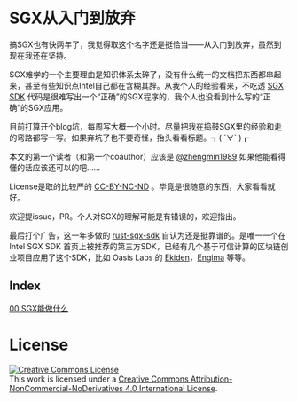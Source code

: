 # SGX从入门到放弃

搞SGX也有快两年了，我觉得取这个名字还是挺恰当——从入门到放弃，虽然到现在我还在坚持。

SGX难学的一个主要理由是知识体系太碎了，没有什么统一的文档把东西都串起来，甚至有些知识点Intel自己都在含糊其辞。从我个人的经验看来，不吃透 [SGX SDK](https://github.com/intel/linux-sgx) 代码是很难写出一个“正确”的SGX程序的，我个人也没看到什么写的“正确”的SGX应用。

目前打算开个blog坑，每周写大概一个小时。尽量把我在捣鼓SGX里的经验和走的弯路都写一写。如果弃坑了也不要奇怪，抬头看看标题。┓( ´∀` )┏

本文的第一个读者（和第一个coauthor）应该是 [@zhengmin1989](https://github.com/zhengmin1989) 如果他能看得懂的话应该还可以的吧……

License是取的比较严的 [CC-BY-NC-ND](https://creativecommons.org/licenses/by-nc-nd/4.0/deed.zh) 。毕竟是很随意的东西，大家看看就好。

欢迎提issue，PR。个人对SGX的理解可能是有错误的，欢迎指出。

最后打个广告，这一年多做的 [rust-sgx-sdk](https://github.com/baidu/rust-sgx-sdk) 自认为还是挺靠谱的。是唯一一个在 Intel SGX SDK 首页上被推荐的第三方SDK，已经有几个基于可信计算的区块链创业项目应用了这个SDK，比如 Oasis Labs 的 [Ekiden](https://arxiv.org/abs/1804.05141)，[Engima](https://github.com/enigmampc/enigma-core) 等等。

## Index
[00 SGX能做什么](00.md)

# License
<a rel="license" href="http://creativecommons.org/licenses/by-nc-nd/4.0/"><img alt="Creative Commons License" style="border-width:0" src="https://i.creativecommons.org/l/by-nc-nd/4.0/88x31.png" /></a><br />This work is licensed under a <a rel="license" href="http://creativecommons.org/licenses/by-nc-nd/4.0/">Creative Commons Attribution-NonCommercial-NoDerivatives 4.0 International License</a>.

